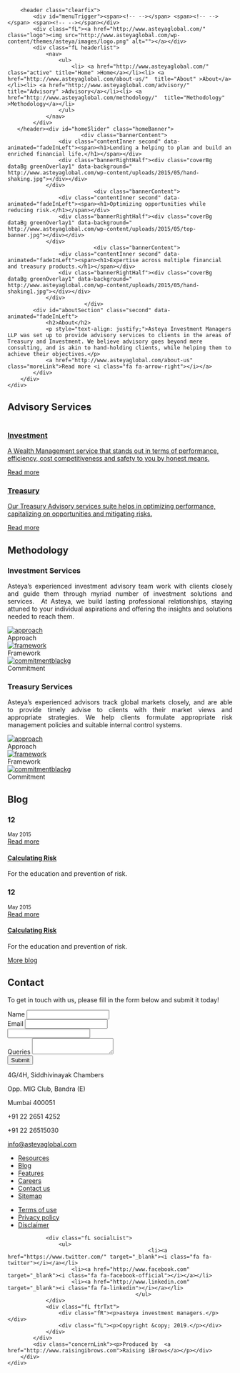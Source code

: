 <!DOCTYPE HTML>
<html>
<head>
<meta charset="utf-8">
<meta http-equiv="X-UA-Compatible" content="IE=edge">
<meta name="HandheldFriendly" content="true" />
<meta name="apple-mobile-web-app-capable" content="yes">
<meta name="mobile-web-app-capable" content="yes">
<meta name="viewport" content="width=device-width, initial-scale=1, minimum-scale=1, maximum-scale=1, user-scalable=no">
<title>Asteya | Home</title>
<link href='http://fonts.googleapis.com/css?family=Ubuntu:300,400,500,700,300italic,400italic,500italic,700italic' rel='stylesheet' type='text/css'>
<link rel="stylesheet" href="http://www.asteyaglobal.com/wp-content/themes/asteya/css/bootstrap.css">
<link rel="stylesheet" href="https://maxcdn.bootstrapcdn.com/font-awesome/4.3.0/css/font-awesome.min.css">
<link rel="stylesheet" href="http://www.asteyaglobal.com/wp-content/themes/asteya/css/jquery-ui.css">
<link rel="stylesheet" href="http://www.asteyaglobal.com/wp-content/themes/asteya/css/style.css">
<link rel="stylesheet" href="http://www.asteyaglobal.com/wp-content/themes/asteya/style.css">
<link rel="stylesheet" href="http://www.asteyaglobal.com/wp-content/themes/asteya/css/media.css">
<script src="https://cdnjs.cloudflare.com/ajax/libs/modernizr/2.8.3/modernizr.min.js"></script>
<script type="text/javascript">
	var tmplUri = "http:\/\/www.asteyaglobal.com\/wp-content\/themes\/asteya";
	var siteUrl = "http:\/\/www.asteyaglobal.com\/";
</script>
<!--[if lte IE 9]>
<style>
.animated {opacity: 1; visibility:visible !important;}    
</style>
<![endif]-->

<!--[if lt IE 9]>
<link rel="stylesheet" href="http://www.asteyaglobal.com/wp-content/themes/asteya/css/ie-8.css">
<script src="https://oss.maxcdn.com/html5shiv/3.7.2/html5shiv.min.js"></script>
<script src="https://oss.maxcdn.com/respond/1.4.2/respond.min.js"></script>
<![endif]-->
<link rel="alternate" type="application/rss+xml" title="Asteya &raquo; Home Comments Feed" href="http://www.asteyaglobal.com/home-2/feed/" />
		<script type="text/javascript">
			window._wpemojiSettings = {"baseUrl":"http:\/\/s.w.org\/images\/core\/emoji\/72x72\/","ext":".png","source":{"concatemoji":"http:\/\/www.asteyaglobal.com\/wp-includes\/js\/wp-emoji-release.min.js?ver=4.2.23"}};
			!function(a,b,c){function d(a){var c=b.createElement("canvas"),d=c.getContext&&c.getContext("2d");return d&&d.fillText?(d.textBaseline="top",d.font="600 32px Arial","flag"===a?(d.fillText(String.fromCharCode(55356,56812,55356,56807),0,0),c.toDataURL().length>3e3):(d.fillText(String.fromCharCode(55357,56835),0,0),0!==d.getImageData(16,16,1,1).data[0])):!1}function e(a){var c=b.createElement("script");c.src=a,c.type="text/javascript",b.getElementsByTagName("head")[0].appendChild(c)}var f,g;c.supports={simple:d("simple"),flag:d("flag")},c.DOMReady=!1,c.readyCallback=function(){c.DOMReady=!0},c.supports.simple&&c.supports.flag||(g=function(){c.readyCallback()},b.addEventListener?(b.addEventListener("DOMContentLoaded",g,!1),a.addEventListener("load",g,!1)):(a.attachEvent("onload",g),b.attachEvent("onreadystatechange",function(){"complete"===b.readyState&&c.readyCallback()})),f=c.source||{},f.concatemoji?e(f.concatemoji):f.wpemoji&&f.twemoji&&(e(f.twemoji),e(f.wpemoji)))}(window,document,window._wpemojiSettings);
		</script>
		<style type="text/css">
img.wp-smiley,
img.emoji {
	display: inline !important;
	border: none !important;
	box-shadow: none !important;
	height: 1em !important;
	width: 1em !important;
	margin: 0 .07em !important;
	vertical-align: -0.1em !important;
	background: none !important;
	padding: 0 !important;
}
</style>
<link rel="EditURI" type="application/rsd+xml" title="RSD" href="http://www.asteyaglobal.com/xmlrpc.php?rsd" />
<link rel="wlwmanifest" type="application/wlwmanifest+xml" href="http://www.asteyaglobal.com/wp-includes/wlwmanifest.xml" /> 
<meta name="generator" content="WordPress 4.2.23" />
<link rel='canonical' href='http://www.asteyaglobal.com/' />
<link rel='shortlink' href='http://www.asteyaglobal.com/' />
</head>
<body class="home page page-id-206 page-parent page-template page-template-index page-template-index-php">
<div id="mainPage">
<section id="homeBanner">
    <div class="bannerLeftHalf">    	
        <div class="bannerLftInner">
	
		<header class="clearfix">
			<div id="menuTrigger"><span><!-- --></span> <span><!-- --></span> <span><!-- --></span></div>
			<div class="fL"><a href="http://www.asteyaglobal.com/" class="logo"><img src="http://www.asteyaglobal.com/wp-content/themes/asteya/images/logo.png" alt=""></a></div>
			<div class="fL headerlist">
				<nav>
					<ul>
						<li> <a href="http://www.asteyaglobal.com/" class="active" title="Home" >Home</a></li><li> <a href="http://www.asteyaglobal.com/about-us/"  title="About" >About</a></li><li> <a href="http://www.asteyaglobal.com/advisory/"  title="Advisory" >Advisory</a></li><li> <a href="http://www.asteyaglobal.com/methodology/"  title="Methodology" >Methodology</a></li>	
					</ul>
				</nav>
			</div>
       </header><div id="homeSlider" class="homeBanner">
               			   <div class="bannerContent">
                    <div class="contentInner second" data-animated="fadeInLeft"><span><h1>Lending a helping to plan and build an enriched financial life.</h1></span></div>
                    <div class="bannerRightHalf"><div class="coverBg dataBg greenOverlay1" data-background=" http://www.asteyaglobal.com/wp-content/uploads/2015/05/hand-shaking.jpg"></div></div>
                </div>
							   <div class="bannerContent">
                    <div class="contentInner second" data-animated="fadeInLeft"><span><h1>Optimizing opportunities while reducing risk.</h1></span></div>
                    <div class="bannerRightHalf"><div class="coverBg dataBg greenOverlay1" data-background=" http://www.asteyaglobal.com/wp-content/uploads/2015/05/top-banner.jpg"></div></div>
                </div>
							   <div class="bannerContent">
                    <div class="contentInner second" data-animated="fadeInLeft"><span><h1>Expertise across multiple financial and treasury products.</h1></span></div>
                    <div class="bannerRightHalf"><div class="coverBg dataBg greenOverlay1" data-background=" http://www.asteyaglobal.com/wp-content/uploads/2015/05/hand-shaking1.jpg"></div></div>
                </div>
				            </div>
            <div id="aboutSection" class="second" data-animated="fadeInLeft">
                <h2>About</h2>
                <p style="text-align: justify;">Asteya Investment Managers LLP was set up to provide advisory services to clients in the areas of Treasury and Investment. We believe advisory goes beyond mere consulting, and is akin to hand-holding clients, while helping them to achieve their objectives.</p>
                <a href="http://www.asteyaglobal.com/about-us" class="moreLink">Read more <i class="fa fa-arrow-right"></i></a>
            </div>
        </div>
    </div>    
</section><section id="serviceBlk" class="dataBg greenOverlay leftBg parallexItem" data-background=" http://www.asteyaglobal.com/wp-content/uploads/2015/05/asteya-service.jpg">
	<div class="container clearfix"> 
    	<span class="extraBg ashColor"></span> 
    	<div class="col-xs-10 leftWrap ashColor fR">
        	<div class="second" data-animated="fadeIn"><h2>Advisory Services</h2></div>
        	<div class="serviceBlk commonslider sliderCss">
            					<div class="second" data-animated="fadeInDown">
                	<a href="http://www.asteyaglobal.com/advisory/investments/">
                        <img src=" http://www.asteyaglobal.com/wp-content/uploads/2015/05/blogPost1.jpg" alt="">
                        <h3>Investment</h3>
                        <p>A Wealth Management service that stands out in terms of performance, efficiency, cost competitiveness and safety to you by honest means.</p>
                    </a>
                    <a href="http://www.asteyaglobal.com/advisory/investments/" class="moreLink">Read more <i class="fa fa-arrow-right"></i></a>
                </div>
								<div class="second" data-animated="fadeInDown">
                	<a href="http://www.asteyaglobal.com/advisory/treasury-page/">
                        <img src=" http://www.asteyaglobal.com/wp-content/uploads/2015/05/money.jpg" alt="">
                        <h3>Treasury</h3>
                        <p>Our Treasury Advisory services suite helps in optimizing performance, capitalizing on opportunities and mitigating risks.</p>
                    </a>
                    <a href="http://www.asteyaglobal.com/advisory/treasury-page/" class="moreLink">Read more <i class="fa fa-arrow-right"></i></a>
                </div>
				            </div>
        </div>  	
    </div>
</section><section id="accordianBlk" class="dataBg greenOverlay leftBg" data-background=" http://www.asteyaglobal.com/wp-content/uploads/2015/05/asteya-methodology.jpg">
	<div class="container clearfix"> 
    	<span class="extraBg whiteBg bodyPattern"></span> 
    	<div class="col-xs-10 leftWrap whiteBg fR bodyPattern">
        	<h2>Methodology</h2>
             <div id="accordionSec" class="accStyle lightTxt second" data-animated="fadeInDown">
<h3>Investment Services</h3>
<div>
<p style="text-align: justify;">Asteya’s experienced investment advisory team work with clients closely and guide them through myriad number of investment solutions and services.  At Asteya, we build lasting professional relationships, staying attuned to your individual aspirations and offering the insights and solutions needed to reach them.</p>
<div class="accordIocnWrap">
<div class="accordIocnBlk">
<div class="accordIocn"><span><a href="http://www.asteyaglobal.com/methodology/investment-services/"><img class="alignnone wp-image-111 size-full" src=" http://www.asteyaglobal.com/wp-content/uploads/2015/05/approach.png" alt="approach" /></a></span></div>
<div class="iconTxt">Approach</div>
</div>
<div class="accordIocnBlk">
<div class="accordIocn"><span><a href="http://www.asteyaglobal.com/methodology/investment-services/"><img class="alignnone wp-image-112 size-full" src=" http://www.asteyaglobal.com/wp-content/uploads/2015/05/framework.png" alt="framework" /></a></span></div>
<div class="iconTxt">Framework</div>
</div>
<div class="accordIocnBlk">
<div class="accordIocn"><span><a href="http://www.asteyaglobal.com/methodology/investment-services/"><img class="alignnone wp-image-113 size-full" src=" http://www.asteyaglobal.com/wp-content/uploads/2015/05/commitmentblackg.png" alt="commitmentblackg" /></a></span></div>
<div class="iconTxt">Commitment</div>
</div>
</div>
</div>
<h3>Treasury Services</h3>
<div>
<p style="text-align: justify;">Asteya’s experienced advisors track global markets closely, and are able to provide timely advise to clients with their market views and appropriate strategies. We help clients formulate appropriate risk management policies and suitable internal control systems.</p>
<div class="accordIocnWrap">
<div class="accordIocnBlk">
<div class="accordIocn"><span><a href="http://www.asteyaglobal.com/methodology/treasury-services/"><img class="alignnone wp-image-111 size-full" src=" http://www.asteyaglobal.com/wp-content/uploads/2015/05/approach.png" alt="approach" /></a></span></div>
<div class="iconTxt">Approach</div>
</div>
<div class="accordIocnBlk">
<div class="accordIocn"><span><a href="http://www.asteyaglobal.com/methodology/treasury-services/"><img class="alignnone wp-image-112 size-full" src=" http://www.asteyaglobal.com/wp-content/uploads/2015/05/framework.png" alt="framework" /></a></span></div>
<div class="iconTxt">Framework</div>
</div>
<div class="accordIocnBlk">
<div class="accordIocn"><span><a href="http://www.asteyaglobal.com/methodology/treasury-services/"><img class="alignnone wp-image-113 size-full" src=" http://www.asteyaglobal.com/wp-content/uploads/2015/05/commitmentblackg.png" alt="commitmentblackg" /></a></span></div>
<div class="iconTxt">Commitment</div>
</div>
</div>
</div>
</div>
        </div>  	
    </div>
</section><section id="blogBlk" class="rightBg">
	<div class="container clearfix"> 
    	<span class="extraBg whiteBg"></span> 
    	<div class="col-xs-10 rightWrap whiteBg">
        	<div class="rightWrapInner">
                <h2>Blog</h2>
				                <div class="blogBlk commonslider sliderCss">
                    <div class="blogWrap second" data-animated="fadeInDown">
                        <div class="dateBlk">
                            <div class="blogdate">
                                <h3>12</h3>
                                <small>May 2015</small>
                            </div>
                            <div class="moreBlog"><a href="http://www.asteyaglobal.com/blogs/calculating-risk-3/" class="moreLink">Read more <i class="fa fa-arrow-right"></i></a></div>                        
                        </div>
                        <a href="http://www.asteyaglobal.com/blogs/calculating-risk-3/"><img src=" http://www.asteyaglobal.com/wp-content/uploads/2015/05/blogPost1.jpg" alt=""></a>
                        <h4><a href="http://www.asteyaglobal.com/blogs/calculating-risk-3/">Calculating Risk</a></h4>
                        <p>For the education and prevention of risk.</p>
                    </div>
                    <div class="blogWrap second" data-animated="fadeInDown">
                        <div class="dateBlk">
                            <div class="blogdate">
                                <h3>12</h3>
                                <small>May 2015</small>
                            </div>
                            <div class="moreBlog"><a href="http://www.asteyaglobal.com/blogs/calculating-risk-2/" class="moreLink">Read more <i class="fa fa-arrow-right"></i></a></div>                        
                        </div>
                        <a href="http://www.asteyaglobal.com/blogs/calculating-risk-2/"><img src=" http://www.asteyaglobal.com/wp-content/uploads/2015/05/blogPost1.jpg" alt=""></a>
                        <h4><a href="http://www.asteyaglobal.com/blogs/calculating-risk-2/">Calculating Risk</a></h4>
                        <p>For the education and prevention of risk.</p>
                    </div>
                </div>
                <div class="linkRitSide"><a href="http://www.asteyaglobal.com/blogs" class="moreLink">More blog <i class="fa fa-arrow-right"></i></a></div>
            </div>
        </div>  	
    </div>
</section><section id="contactBlk" class="rightBg">
	<div class="container clearfix"> 
    	<span class="extraBg whiteBg"></span> 
    	<div class="col-xs-10 rightWrap whiteBg">
        	<div class="second" data-animated="fadeInLeft">
                <h2>Contact</h2>
                <div class="lightTxt"><p>To get in touch with us, please fill in the form below and submit it today!</p></div>
            </div>
            <div class="row">
            	<div class="col-xs-7 second" data-animated="fadeInDown">
                	<form name="contactform" id="contactform" action="" method="POST" onsubmit="return formcontact();">
						<div class="formRow">                                        
							<div class="formInnerField">
								<label><span>Name</span></label>
								<input type="text" value="" class="tetxBox" name="username" id="username" onkeydown="alphabet(event);">
							</div> 
							<div class="errorBox" id="err_name"></div>                   
						</div>
						<div class="formRow">
							<div class="formInnerField">
								<label><span>Email</span></label>
								<input type="text" value="" class="tetxBox" name="email" id="email">
							</div>
							<div class="errorBox" id="err_email"></div>
							<div class="errorBox" id="err_valemail"></div>
						</div>
						<div class="dispnone">
						     <input type="text" value="" name="contactdetail"  id="contactdetail" />
					    </div>
						<div class="formRow">
							<div class="formInnerField">
								<label><span>Queries</span></label>
								<textarea class="textArea" name="queries" id="queries"></textarea>
							</div>
							<div class="errorBox" id="err_queries"></div>
						</div>
						<button class="btn greenBtn" >Submit <i class="fa fa-arrow-right"></i></button>
					</form>
                </div>
                <div class="col-xs-5 second" data-animated="fadeInDown">
                    <div class="addressRow">
<p>4G/4H, Siddhivinayak Chambers</p>
<p>Opp. MIG Club, Bandra (E)</p>
<p>Mumbai 400051</p>
</div>
<div class="addressRow">
<p><i class="fa fa-phone"></i>+91 22 2651 4252</p>
<p><i class="fa fa-phone"></i>+91 22 26515030</p>
</div>
<div class="addressRow mailLink">
<p><a href="mailto:info@asteyaglobal.com"><i class="fa fa-envelope"></i>info@asteyaglobal.com</p>
<p></a></div>
                </div>
            </div>
        </div>  	
    </div>
</section></div>
<footer class="bodyBg">
	<div class="container footerList">
    	<ul>
        	<li> <a href="http://www.asteyaglobal.com/resources/"  title="Resources" >Resources</a></li><li> <a href="http://www.asteyaglobal.com/blogs/"  title="Blog" >Blog</a></li><li> <a href="http://www.asteyaglobal.com/features/"  title="Features" >Features</a></li><li> <a href="http://www.asteyaglobal.com/careers/"  title="Careers" >Careers</a></li><li> <a href="http://www.asteyaglobal.com/contact-us/"  title="Contact us" >Contact us</a></li><li> <a href="http://www.asteyaglobal.com/sitemap/"  title="Sitemap" >Sitemap</a></li>        </ul>
    </div>
    <div class="pageBtm">
        <div class="container">
        	<div class="clearfix">
                <div class="fR termList">
                    <ul>
                        <li> <a href="http://www.asteyaglobal.com/terms-of-use/"  title="Terms of use" >Terms of use</a></li><li> <a href="http://www.asteyaglobal.com/privacy-policy/"  title="Privacy policy" >Privacy policy</a></li><li> <a href="http://www.asteyaglobal.com/disclaimer/"  title="Disclaimer" >Disclaimer</a></li>                    </ul>
                </div>
								
                <div class="fL socialList">
                    <ul>
                                                <li><a href="https://www.twitter.com/" target="_blank"><i class="fa fa-twitter"></i></a></li>
						<li><a href="http://www.facebook.com" target="_blank"><i class="fa fa-facebook-official"></i></a></li>                                                      
						<li><a href="http://www.linkedin.com" target="_blank"><i class="fa fa-linkedin"></i></a></li>       
						                    </ul>
                </div>
                <div class="fL ftrTxt">
                	<div class="fR"><p>asteya investment managers.</p></div>
                    <div class="fL"><p>Copyright &copy; 2019.</p></div>
                </div>
            </div>
            <div class="concernLink"><p>Produced by  <a href="http://www.raisingibrows.com">Raising iBrows</a></p></div>
        </div>
    </div>
</footer>
</section>
<script data-main="http://www.asteyaglobal.com/wp-content/themes/asteya/js/app" src="http://www.asteyaglobal.com/wp-content/themes/asteya/js/lib/require.js"></script>
</body>
</html>
